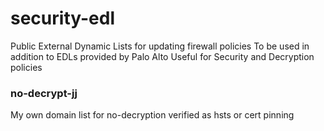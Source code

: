 # security-edl
Public External Dynamic Lists for updating firewall policies
To be used in addition to EDLs provided by Palo Alto
Useful for Security and Decryption policies



### no-decrypt-jj ### 
My own domain list for no-decryption verified as hsts or cert pinning
